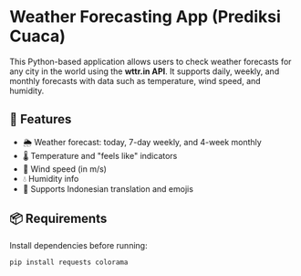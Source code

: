 # Weather Forecasting App (Prediksi Cuaca)

This Python-based application allows users to check weather forecasts for any city in the world using the **wttr.in API**. It supports daily, weekly, and monthly forecasts with data such as temperature, wind speed, and humidity.

## 🌟 Features

- 🌦 Weather forecast: today, 7-day weekly, and 4-week monthly
- 🌡 Temperature and "feels like" indicators
- 💨 Wind speed (in m/s)
- 💧 Humidity info
- 🧭 Supports Indonesian translation and emojis

## 📦 Requirements

Install dependencies before running:

```bash
pip install requests colorama
